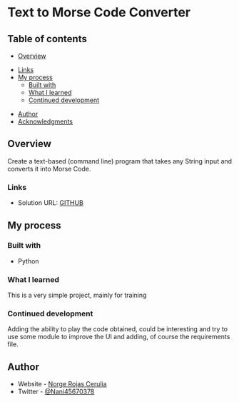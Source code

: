 # Text to Morse Code Converter

## Table of contents

- [Overview](#overview)

[//]: # (  - [The challenge]&#40;#the-challenge&#41;)

[//]: # (  - [Screenshot]&#40;#screenshot&#41;)
- [Links](#links)
- [My process](#my-process)
  - [Built with](#built-with)
  - [What I learned](#what-i-learned)
  - [Continued development](#continued-development)

[//]: # (  - [Useful resources]&#40;#useful-resources&#41;)
- [Author](#author)
- [Acknowledgments](#acknowledgments)

## Overview

Create a text-based (command line) program that takes any String input and converts it into Morse Code.

[//]: # (### Screenshot)

[//]: # (![]&#40;./screenshot.jpg&#41;)

### Links

- Solution URL: [GITHUB](https://github.com/niche-web/text-to-morse)

[//]: # (- Live Site URL: [Add live site URL here]&#40;https://your-live-site-url.com&#41;)

## My process

### Built with

- Python

### What I learned

This is a very simple project, mainly for training

### Continued development

Adding the ability to play the code obtained, could be interesting and try to use some module to 
improve the UI and adding, of course the requirements file. 

[//]: # (### Useful resources)

[//]: # (- [Example resource 1]&#40;https://www.example.com&#41; - This helped me for XYZ reason. I really liked this pattern and will use it going forward.)
[//]: # (- [Example resource 2]&#40;https://www.example.com&#41; - This is an amazing article which helped me finally understand XYZ. I'd recommend it to anyone still learning this concept.)


## Author

- Website - [Norge Rojas Cerulia](https://www.your-site.com)
- Twitter - [@Nani45670378](https://twitter.com/Nani45670378)

[//]: # (## Acknowledgments)


